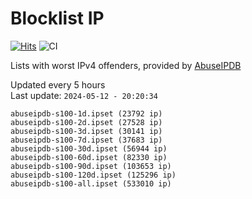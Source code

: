 # Blocklist IP

[![Hits](https://hits.seeyoufarm.com/api/count/incr/badge.svg?url=https%3A%2F%2Fgithub.com%2Fborestad%2Fblocklist-ip%2F&count_bg=%2379C83D&title_bg=%23555555&icon=&icon_color=%23E7E7E7&title=hits&edge_flat=false)](https://hits.seeyoufarm.com)  ![CI](https://img.shields.io/github/workflow/status/borestad/blocklist-ip/CI?style=flat-square)

Lists with worst IPv4 offenders, provided by [AbuseIPDB](https://www.abuseipdb.com/)

<!-- FOOTER-PLACEHOLDER -->
Updated every 5 hours<br>
Last update: `2024-05-12 - 20:20:34`
```
abuseipdb-s100-1d.ipset (23792 ip)
abuseipdb-s100-2d.ipset (27528 ip)
abuseipdb-s100-3d.ipset (30141 ip)
abuseipdb-s100-7d.ipset (37683 ip)
abuseipdb-s100-30d.ipset (56944 ip)
abuseipdb-s100-60d.ipset (82330 ip)
abuseipdb-s100-90d.ipset (103653 ip)
abuseipdb-s100-120d.ipset (125296 ip)
abuseipdb-s100-all.ipset (533010 ip)
```
